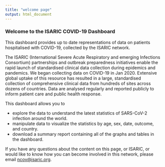 ```yaml
---
title: "welcome page"
output: html_document
---
```


### Welcome to the ISARIC COVID-19 Dashboard

This dashboard provides up to date representations of data on patients hospitalised with COVID-19, collected by the ISARIC network.

The ISARIC (International Severe Acute Respiratory and emerging Infections Consortium) partnerships and outbreak preparedness initiatives enable the rapid launch of standardised clinical data collection during epidemics and pandemics. We began collecting data on COVID-19 in Jan 2020. Extensive global uptake of this resource has resulted in a large, standardised collection of comprehensive clinical data from hundreds of sites across dozens of countries. Data are analysed regularly and reported publicly to inform patient care and public health response. 

This dashboard allows you to 
- explore the data to understand the latest statistics of SARS-CoV-2 infection around the world.
- manipulate data to visualize the statistics by age, sex, date, outcome, and country.
- download a summary report containing all of the graphs and tables in the dashboard. 

If you have any questions about the content on this page, or ISARIC, or would like to know how you can become involved in this network, please email ncov@isaric.org.
